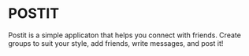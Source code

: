 # POSTIT
Postit is a simple applicaton that helps you connect with friends. Create groups to suit your style, add friends, write messages, and post it!